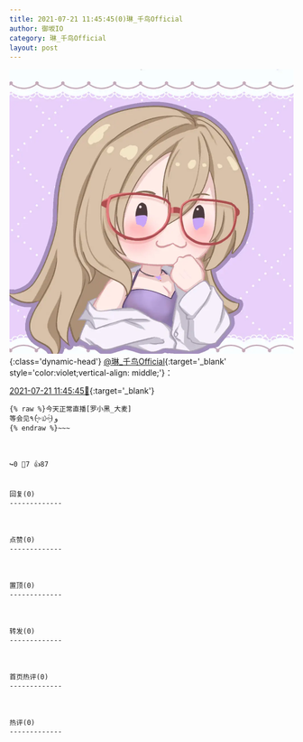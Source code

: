 ```yaml
---
title: 2021-07-21 11:45:45(0)琳_千鸟Official
author: 御坂IO
category: 琳_千鸟Official
layout: post
---
```


![img](/images/c0a88f85ebd0d056f37b114e0748e69556c8b488.jpg){:class='dynamic-head'}
[@琳_千鸟Official](https://space.bilibili.com/1620923329/dynamic){:target='_blank' style='color:violet;vertical-align: middle;'}：

[2021-07-21 11:45:45🔗](https://t.bilibili.com/549759013640488146){:target='_blank'}

~~~
{% raw %}今天正常直播[罗小黑_大麦]
等会见٩(˃̶͈̀௰˂̶͈́)و
{% endraw %}~~~



↪️0 💬7 👍87


回复(0)
-------------



点赞(0)
-------------



置顶(0)
-------------



转发(0)
-------------



首页热评(0)
-------------



热评(0)
-------------



